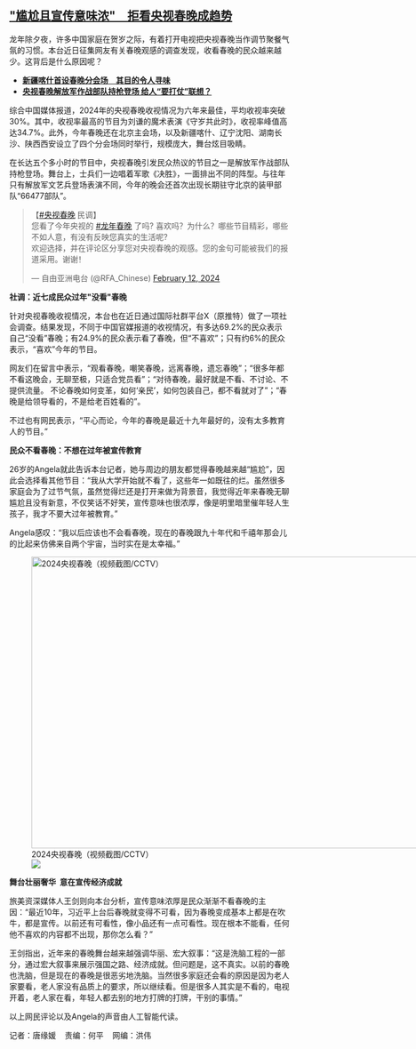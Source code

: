 <!--1707852480000-->
["尴尬且宣传意味浓"　拒看央视春晚成趋势](https://www.rfa.org/mandarin/yataibaodao/kejiaowen/tj-02132024110801.html)
------

<p><span style="font-weight: 400;">龙年除夕夜，许多中国家庭在贺岁之际，有着打开电视把央视春晚当作调节聚餐气氛的习惯。本台近日征集网友有关春晚观感的调查发现，收看春晚的民众越来越少。这背后是什么原因呢？</span></p><ul><li><strong><span class="result-title"> <a class="state-published" href="https://www.rfa.org/mandarin/yataibaodao/kejiaowen/gf1-02122024034713.html">新疆喀什首设春晚分会场　其目的令人寻味</a> </span></strong></li><li><span class="result-title"> <a class="state-published" href="https://www.rfa.org/mandarin/Xinwen/1-02102024115446.html"><strong>央视春晚解放军作战部队持枪登场 给人“要打仗”联想？</strong></a> </span></li></ul><p><span style="font-weight: 400;">综合中国媒体报道，2024年的央视春晚收视情况为六年来最佳，平均收视率突破30%。其中，收视率最高的节目为刘谦的魔术表演《守岁共此时》，收视率峰值高达34.7%。此外，今年春晚还在北京主会场，以及新疆喀什、辽宁沈阳、湖南长沙、陕西西安设立了四个分会场同时举行，规模庞大，舞台炫目吸睛。</span></p><p><span style="font-weight: 400;">在长达五个多小时的节目中，央视春晚引发民众热议的节目之一是解放军作战部队持枪登场。舞台上，士兵们一边唱着军歌《决胜》，一面排出不同的阵型。与往年只有解放军文艺兵登场表演不同，今年的晚会还首次出现长期驻守北京的装甲部队“66477部队”。</span></p><blockquote class="twitter-tweet"><p dir="ltr" lang="zh">【<a href="https://twitter.com/hashtag/%E5%A4%AE%E8%A7%86%E6%98%A5%E6%99%9A?src=hash&amp;ref_src=twsrc%5Etfw">#央视春晚</a> 民调】<br/>您看了今年央视的 <a href="https://twitter.com/hashtag/%E9%BE%99%E5%B9%B4%E6%98%A5%E6%99%9A?src=hash&amp;ref_src=twsrc%5Etfw">#龙年春晚</a> 了吗? 喜欢吗？为什么？哪些节目精彩，哪些不如人意，有没有反映您真实的生活呢?<br/>欢迎选择，并在评论区分享您对央视春晚的观感。您的金句可能被我们的报道采用。谢谢！</p>— 自由亚洲电台 (@RFA_Chinese) <a href="https://twitter.com/RFA_Chinese/status/1757121866668314625?ref_src=twsrc%5Etfw">February 12, 2024</a></blockquote><p></p><p><b>社调：近七成民众过年"没看"春晚</b></p><p><span style="font-weight: 400;">针对央视春晚收视情况，本台也在近日通过国际社群平台X（原推特）做了一项社会调查。结果发现，不同于中国官媒报道的收视情况，有多达69.2%的民众表示自己“没看”春晚；有24.9%的民众表示看了春晚，但“不喜欢”；只有约6%的民众表示，“喜欢”今年的节目。</span></p><p><span style="font-weight: 400;">网友们在留言中表示，“观看春晚，嘲笑春晚，远离春晚，遗忘春晚”；“很多年都不看这晚会，无聊至极，只适合党员看”；“对待春晚，最好就是不看、不讨论、不提供流量。 不论春晚如何变革，如何‘亲民’，如何包装自己，都不看就对了”；“春晚是给领导看的，不是给老百姓看的”。</span></p><p><span style="font-weight: 400;">不过也有网民表示，“平心而论，今年的春晚是最近十九年最好的，没有太多教育人的节目。”</span></p><p><b>民众不看春晚：不想在过年被宣传教育</b></p><p><span style="font-weight: 400;">26岁的Angela就此告诉本台记者，她与周边的朋友都觉得春晚越来越“尴尬”，因此会选择看其他节目：“我从大学开始就不看了，这些年一如既往的烂。虽然很多家庭会为了过节气氛，虽然觉得烂还是打开来做为背景音，我觉得近年来春晚无聊尴尬且没有新意，不仅笑话不好笑，宣传意味也很浓厚，像是明里暗里催年轻人生孩子，我才不要大过年被教育。”</span></p><p><span style="font-weight: 400;">Angela感叹：“我以后应该也不会看春晚，现在的春晚跟九十年代和千禧年那会儿的比起来仿佛来自两个宇宙，当时实在是太幸福。”</span></p><p><span class="result-title"><figure class="image-richtext image-inline captioned" style="width:936px;"><img alt="2024央视春晚（视频截图/CCTV）" height="525" src="https://www.rfa.org/mandarin/yataibaodao/kejiaowen/tj-02132024110801.html/social_media.jpg/@@images/2319ed21-eb15-48d9-8e9a-146c25b55e2b.jpeg" title="social_media.jpg" width="936"/><figcaption class="image-caption">2024央视春晚（视频截图/CCTV）</figcaption><small></small><div id="zoomattribute"><a data-caption="2024央视春晚（视频截图/CCTV）" data-fancybox="" href="https://www.rfa.org/mandarin/yataibaodao/kejiaowen/tj-02132024110801.html/social_media.jpg" id="single_image" title="2024央视春晚（视频截图/CCTV）"><img src="/++plone++rfa-resources/img/icon-zoom.png"/></a></div></figure></span></p><p><b>舞台壮丽奢华  意在宣传经济成就</b></p><p><span style="font-weight: 400;">旅美资深媒体人王剑则向本台分析，宣传意味浓厚是民众渐渐不看春晚的主因：“最近10年，习近平上台后春晚就变得不可看，因为春晚变成基本上都是在吹牛，都是宣传。以前还有可看性，像小品还有一点可看性。现在根本不能看，任何他不喜欢的内容都不出现，那你怎么看？”</span></p><p><span style="font-weight: 400;">王剑指出，近年来的春晚舞台越来越强调华丽、宏大叙事：“这是洗脑工程的一部分，通过宏大叙事来展示强国之路、经济成就。但问题是，这不真实。以前的春晚也洗脑，但是现在的春晚是很恶劣地洗脑。当然很多家庭还会看的原因是因为老人家要看，老人家没有品质上的要求，所以继续看。但是很多人其实是不看的，电视开着，老人家在看，年轻人都去别的地方打牌的打牌，干别的事情。”</span></p><p><span style="font-weight: 400;">以上网民评论以及Angela的声音由人工智能代读。</span></p><p><span style="font-weight: 400;">记者：唐缘媛    责编：何平    网编：洪伟</span></p>
